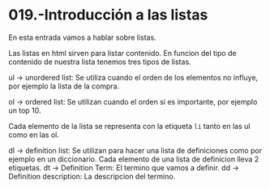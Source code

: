 019.-Introducción a las listas
===

En esta entrada vamos a hablar sobre listas.

Las listas en html sirven para listar contenido. En funcion del tipo de contenido de nuestra lista tenemos tres tipos de listas.

ul -> unordered list: Se utiliza cuando el orden de los elementos no influye, por ejemplo la lista de la compra.

ol -> ordered list: Se utilizan cuando el orden si es importante, por ejemplo un top 10.

Cada elemento de la lista se representa con la etiqueta `li` tanto en las ul como en las ol.

dl -> definition list: Se utilizan para hacer una lista de definiciones como por ejemplo en un diccionario.
Cada elemento de una lista de definicion lleva 2 etiquetas.
 dt -> Definition Term: El termino que vamos a definir.
 dd -> Definition description: La descripcion del termino.